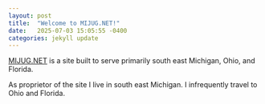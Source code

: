 ```yaml
---
layout: post
title:  "Welcome to MIJUG.NET!"
date:   2025-07-03 15:05:55 -0400
categories: jekyll update
---
```


[MIJUG.NET](https://www.mijug.net) is a site built to serve primarily south east Michigan, Ohio, and Florida.

As proprietor of the site I live in south east Michigan. I infrequently travel to Ohio and Florida.
